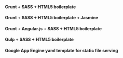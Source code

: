 #### Grunt + SASS + HTML5 boilerplate

#### Grunt + SASS + HTML5 boilerplate + Jasmine

#### Grunt + Angular.js + SASS + HTML5 boilerplate

#### Gulp + SASS + HTML5 boilerplate

#### Google App Engine yaml template for static file serving